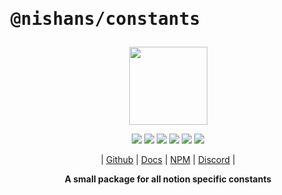 # <pre>@nishans/constants</pre>

<p align="center">
  <img width="125" src="https://github.com/Devorein/Nishan/blob/master/docs/static/img/constants/logo.svg"/>
</p>

<p align="center">
  <img src="https://img.shields.io/bundlephobia/minzip/@nishans/constants?label=minzipped&style=flat&color=%23bb0a1e"/>
  <img src="https://img.shields.io/npm/dw/@nishans/constants?style=flat&color=orange"/>
  <img src="https://img.shields.io/github/issues/devorein/nishan/@nishans/constants?color=yellow"/>
  <img src="https://img.shields.io/npm/v/@nishans/constants?color=%2303C04A"/>
  <img src="https://img.shields.io/codecov/c/github/devorein/Nishan?flag=constants&color=blue"/>
  <img src="https://img.shields.io/librariesio/release/npm/@nishans/constants?color=%234B0082">
</p>

<p align="center">
  | <a href="https://github.com/Devorein/Nishan/tree/master/packages/constants">Github</a> |
  <a href="https://nishan-docs.netlify.app/docs/constants/">Docs</a> |
  <a href="https://www.npmjs.com/package/@nishans/constants">NPM</a> |
  <a href="https://discord.com/invite/SpwHCz8ysx">Discord</a> |
</p>

<p align="center"><b>A small package for all notion specific constants</b></p>